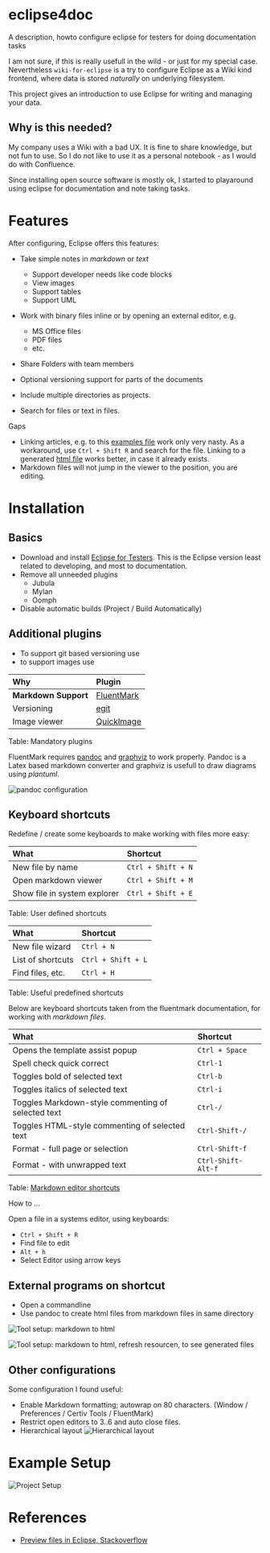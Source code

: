 # eclipse4doc
A description, howto configure eclipse for testers for doing documentation tasks

I am not sure, if this is really usefull in the wild - or just for my special case. 
Nevertheless ``wiki-for-eclipse`` is a try to configure Eclipse as a Wiki kind frontend, 
where data is stored _naturally_ on underlying filesystem.

This project gives an introduction to use Eclipse for writing and managing your data.

## Why is this needed?

My company uses a Wiki with a bad UX. It is fine to share knowledge, but not fun 
to use. So I do not like to use it as a personal notebook - as I would do with Confluence. 

Since installing open source software is mostly ok, I started to playaround using eclipse 
for documentation and note taking tasks.

# Features

After configuring, Eclipse offers this features:

  - Take simple notes in _markdown_ or _text_
    - Support developer needs like code blocks
    - View images
    - Support tables
    - Support UML
  - Work with binary files inline or by opening an external editor, e.g.
    - MS Office files
    - PDF files
    - etc.

  - Share Folders with team members
  - Optional versioning support for parts of the documents
  - Include multiple directories as projects.
  - Search for files or text in files.

Gaps

  - Linking articles, e.g. to this [examples file](examples.md) work only very nasty. 
    As a workaround, use ``Ctrl + Shift R`` and search for the file. Linking to a generated [html 
      file](examples.html) works better, in case it already exists.
  - Markdown files will not jump in the viewer to the position, you are editing.

# Installation

## Basics

- Download and install [Eclipse for Testers](https://www.eclipse.org/downloads/packages/). 
  This is the Eclipse version least related to developing, and most to documentation.
- Remove all unneeded plugins
  - Jubula
  - Mylan
  - Oomph
- Disable automatic builds (Project / Build Automatically)

## Additional plugins

- To support git based versioning use
- to support images use

|Why                 |Plugin                                                          |
|:-------------------|:---------------------------------------------------------------|
|**Markdown Support**|[FluentMark](https://marketplace.eclipse.org/content/fluentmark)| 
|Versioning          |[egit](https://www.eclipse.org/egit/)                           |
|Image viewer        |[QuickImage](https://marketplace.eclipse.org/content/quickimage)| 

Table: Mandatory plugins

FluentMark requires [pandoc](https://pandoc.org/) and [graphviz](http://www.graphviz.org/) 
to work properly. Pandoc is a Latex based markdown converter and graphviz is usefull 
to draw diagrams using _plantuml_.

![pandoc configuration](./pandoc.jpg)

## Keyboard shortcuts

Redefine / create some keyboards to make working with files more easy:

|What                        |Shortcut            |
|:---------------------------|:-------------------|
|New file by name            |``Ctrl + Shift + N``|
|Open markdown viewer        |``Ctrl + Shift + M``|
|Show file in system explorer|``Ctrl + Shift + E``|

Table: User defined shortcuts

|What             |Shortcut            |
|:----------------|:-------------------|
|New file wizard  |``Ctrl + N``        |
|List of shortcuts|``Ctrl + Shift + L``|
|Find files, etc. |``Ctrl + H``        |

Table: Useful predefined shortcuts

Below are keyboard shortcuts taken from the fluentmark documentation, for working 
with _markdown files_. 

|What                                              |Shortcut            |
|:-------------------------------------------------|:-------------------|
|Opens the template assist popup                   |``Ctrl + Space``    |
|Spell check quick correct                         |``Ctrl-1``          |
|Toggles bold of selected text                     |``Ctrl-b``          |
|Toggles italics of selected text                  |``Ctrl-i``          |
|Toggles Markdown-style commenting of selected text|``Ctrl-/``          |
|Toggles HTML-style commenting of selected text    |``Ctrl-Shift-/``    |
|Format - full page or selection                   |``Ctrl-Shift-f``    |
|Format - with unwrapped text                      |``Ctrl-Shift-Alt-f``|

Table: [Markdown editor shortcuts](https://github.com/grosenberg/fluentmark)

How  to ...

Open a file in a systems editor, using keyboards:

- ``Ctrl + Shift + R``
- Find file to edit
- ``Alt + h``
- Select Editor using arrow keys

## External programs on shortcut

- Open a commandline
- Use pandoc to create html files from markdown files in same directory

![Tool setup: markdown to html](markdown-to-html.jpg)

![Tool setup: markdown to html, refresh resourcen, to see generated files](markdown-to-html_refresh.jpg)

## Other configurations

Some configuration I found useful:

- Enable Markdown formatting; autowrap on 80 characters. (Window / Preferences / 
  Certiv Tools / FluentMark)
- Restrict open editors to 3..6 and auto close files.
- Hierarchical layout ![Hierarchical layout](hierarchical.jpg)

<!---- 
Set a dictionary in your language, German in my case (Window / Preferences / General)
--->

# Example Setup

![Project Setup](example-project-layout.jpg)

# References

- [Preview files in Eclipse, Stackoverflow](https://stackoverflow.com/questions/12321591/how-to-have-eclipse-automatically-open-preview-files-as-i-select-them-in-project)

